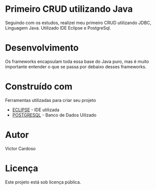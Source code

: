 # Primeiro CRUD utilizando Java

Seguindo com os estudos, realizei meu primeiro CRUD utilizando JDBC, Linguagem Java. Utilizado IDE Eclipse e PostgreSql.


# Desenvolvimento

Os frameworks encapsulam toda essa base do Java puro, mas é muito importante entender o que se passa por debaixo desses frameworks.


# Construído com

Ferramentas utilizadas para criar seu projeto

* [ECLIPSE](http://www.https://www.eclipse.org/) - IDE utilizada
* [POSTGRESQL](https://www.postgresql.org/) - Banco de Dados Uilizado


# Autor

Victor Cardoso


# Licença

Este projeto está sob licença pública.
